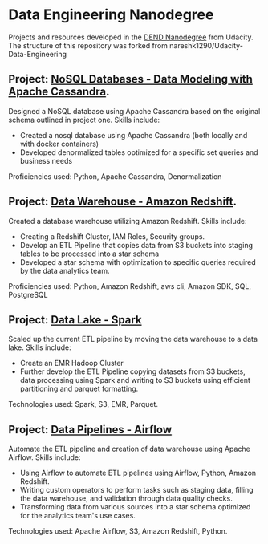 # Data Engineering Nanodegree

Projects and resources developed in the [DEND Nanodegree](https://www.udacity.com/course/data-engineer-nanodegree--nd027) from Udacity.
The structure of this repository was forked from nareshk1290/Udacity-Data-Engineering

## Project: [NoSQL Databases - Data Modeling with Apache Cassandra](https://github.com/Angelo-Baruffi/Udacity-Data-Engineering/tree/master/Data-Modeling).
Designed a NoSQL database using Apache Cassandra based on the original schema outlined in project one. Skills include:
* Created a nosql database using Apache Cassandra (both locally and with docker containers)
* Developed denormalized tables optimized for a specific set queries and business needs

Proficiencies used: Python, Apache Cassandra, Denormalization

## Project: [Data Warehouse - Amazon Redshift](https://github.com/Angelo-Baruffi/Udacity-Data-Engineering/tree/master/Cloud%20Data%20Warehouse).
Created a database warehouse utilizing Amazon Redshift. Skills include:
* Creating a Redshift Cluster, IAM Roles, Security groups.
* Develop an ETL Pipeline that copies data from S3 buckets into staging tables to be processed into a star schema
* Developed a star schema with optimization to specific queries required by the data analytics team.

Proficiencies used: Python, Amazon Redshift, aws cli, Amazon SDK, SQL, PostgreSQL

## Project: [Data Lake - Spark](https://github.com/Angelo-Baruffi/Udacity-Data-Engineering/tree/master/Data%20Lakes%20with%20Spark)
Scaled up the current ETL pipeline by moving the data warehouse to a data lake. Skills include:
* Create an EMR Hadoop Cluster
* Further develop the ETL Pipeline copying datasets from S3 buckets, data processing using Spark and writing to S3 buckets using efficient partitioning and parquet formatting.

Technologies used: Spark, S3, EMR, Parquet.

## Project: [Data Pipelines - Airflow](https://github.com/Angelo-Baruffi/Udacity-Data-Engineering/tree/master/Data%20Pipeline%20with%20Airflow)
Automate the ETL pipeline and creation of data warehouse using Apache Airflow. Skills include:
* Using Airflow to automate ETL pipelines using Airflow, Python, Amazon Redshift.
* Writing custom operators to perform tasks such as staging data, filling the data warehouse, and validation through data quality checks.
* Transforming data from various sources into a star schema optimized for the analytics team's use cases.

Technologies used: Apache Airflow, S3, Amazon Redshift, Python.
